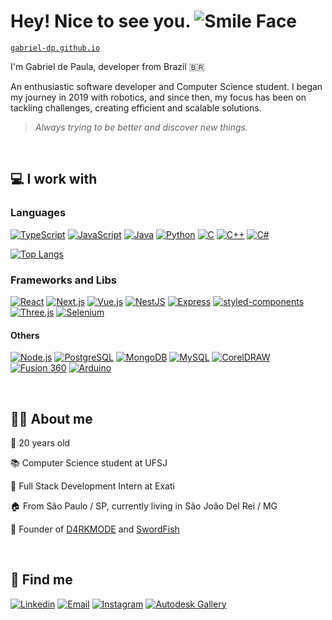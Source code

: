 # Hey! Nice to see you. ![Smile Face](./assets/animation.gif)

[`gabriel-dp.github.io`](https://gabriel-dp.github.io/)

I'm Gabriel de Paula, developer from Brazil 🇧🇷

An enthusiastic software developer and Computer Science student. I began my journey in 2019 with robotics, and since then, my focus has been on tackling challenges, creating efficient and scalable solutions.

> *Always trying to be better and discover new things.*

&nbsp;

## 💻 I work with
  
### Languages

[![TypeScript](https://img.shields.io/badge/TypeScript-007ACC?style=for-the-badge&logo=typescript&logoColor=white)](https://github.com/gabriel-dp?tab=repositories&language=TypeScript)
[![JavaScript](https://img.shields.io/badge/JavaScript-f7df1e?style=for-the-badge&logo=javascript&logoColor=black)](https://github.com/gabriel-dp?tab=repositories&language=JavaScript)
[![Java](https://img.shields.io/badge/Java-ED8B00?style=for-the-badge&logo=openjdk&logoColor=white)](https://github.com/gabriel-dp?tab=repositories&language=Java)
[![Python](https://img.shields.io/badge/Python-3772a3?style=for-the-badge&logo=python&logoColor=ffd040)](https://github.com/gabriel-dp?tab=repositories&language=Python)
[![C](https://img.shields.io/badge/C-7f8b99?style=for-the-badge&logo=c&logoColor=white)](https://github.com/gabriel-dp?tab=repositories&language=C)
[![C++](https://img.shields.io/badge/C++-004482?style=for-the-badge&logo=cplusplus&logoColor=white)](https://github.com/gabriel-dp?tab=repositories&language=C%2B%2B)
[![C#](https://img.shields.io/badge/C%23-05930c?style=for-the-badge&logo=cloudera&logoColor=white)](https://github.com/gabriel-dp?tab=repositories&language=C%23)

[![Top Langs](https://github-readme-stats.vercel.app/api/top-langs/?username=gabriel-dp&layout=compact&theme=transparent&langs_count=6&size_weight=0.5&count_weight=0.5&custom_title=Top%20languages%20by%20repositories)](https://github.com/gabriel-dp?tab=repositories)

### Frameworks and Libs

[![React](https://img.shields.io/badge/React-61dbfb?style=for-the-badge&logo=react&logoColor=black)](https://github.com/gabriel-dp?tab=repositories&q=React)
[![Next.js](https://img.shields.io/badge/Next.js-000000?style=for-the-badge&logo=next.js&logoColor=white)](https://github.com/gabriel-dp?tab=repositories&q=Nextjs)
[![Vue.js](https://img.shields.io/badge/Vue.js-40b783?style=for-the-badge&logo=vue.js&logoColor=32495c)](https://github.com/gabriel-dp?tab=repositories&q=Vue)
[![NestJS](https://img.shields.io/badge/NestJS-e1234f?style=for-the-badge&logo=nestjs&logoColor=white)](https://github.com/gabriel-dp?tab=repositories&q=NestJS)
[![Express](https://img.shields.io/badge/Express-303030?style=for-the-badge&logo=express&logoColor=white)](https://github.com/gabriel-dp?tab=repositories&q=Express)
[![styled-components](https://img.shields.io/badge/styled--components-DB7093?style=for-the-badge&logo=styled-components&logoColor=white)](https://github.com/gabriel-dp?tab=repositories&q=styled-components)
[![Three.js](https://img.shields.io/badge/Three.js-000000?style=for-the-badge&logo=three.js&logoColor=white)](https://github.com/gabriel-dp?tab=repositories&q=threejs)
[![Selenium](https://img.shields.io/badge/Selenium-43b02a?style=for-the-badge&logo=selenium&logoColor=white)](https://github.com/gabriel-dp?tab=repositories&q=selenium)

#### Others

[![Node.js](https://img.shields.io/badge/Node.js-3c873a?style=for-the-badge&logo=node.js&logoColor=white)](https://github.com/gabriel-dp?tab=repositories&q=NodeJS)
[![PostgreSQL](https://img.shields.io/badge/PostgreSQL-00758F?style=for-the-badge&logo=postgresql&logoColor=white)](https://github.com/gabriel-dp?tab=repositories&q=PostgreSQL)
[![MongoDB](https://img.shields.io/badge/MongoDB-589636?style=for-the-badge&logo=mongodb&logoColor=white)](https://github.com/gabriel-dp?tab=repositories&q=MongoDB)
[![MySQL](https://img.shields.io/badge/MySQL-326790?style=for-the-badge&logo=mysql&logoColor=e58e01)](https://github.com/gabriel-dp?tab=repositories&q=MySQL)
[![CorelDRAW](https://img.shields.io/badge/CorelDRAW-61a706?style=for-the-badge&logo=coreldraw&logoColor=white)](https://github.com/gabriel-dp?tab=repositories&q=CorelDRAW)
[![Fusion 360](https://img.shields.io/badge/Fusion%20360-eb742f?style=for-the-badge&logo=autodesk&logoColor=white)](https://github.com/gabriel-dp?tab=repositories&q=CorelDRAW)
[![Arduino](https://img.shields.io/badge/Arduino-00979C?style=for-the-badge&logo=arduino&logoColor=white)](https://github.com/gabriel-dp?tab=repositories&q=Arduino)

&nbsp;

## 🙋‍♂️ About me

👶 20 years old

📚 Computer Science student at UFSJ

💼 Full Stack Development Intern at Exati

🏠 From São Paulo / SP, currently living in São João Del Rei / MG

🤖 Founder of [D4RKMODE](https://github.com/D4RKMODE) and [SwordFish](https://www.instagram.com/swordfish.vca/)

&nbsp;

## 🔎 Find me

[![Linkedin](https://img.shields.io/badge/Linkedin-0e76a8?style=for-the-badge&logo=linkedin&logoColor=white)](https://www.linkedin.com/in/gabriel-de-paula-meira/)
[![Email](https://img.shields.io/badge/-Email-C33027?style=for-the-badge&logo=Gmail&logoColor=white)](mailto:gabriel.meira.2004@gmail.com)
[![Instagram](https://img.shields.io/badge/Instagram-E4405F?style=for-the-badge&logo=instagram&logoColor=white)](https://www.instagram.com/gabs_dp_/)
[![Autodesk Gallery](https://img.shields.io/badge/Autodesk%20Gallery-succes?style=for-the-badge&logo=Autodesk&logoColor=white)](https://gallery.autodesk.com/users/3WM6R3R9PCV8)
